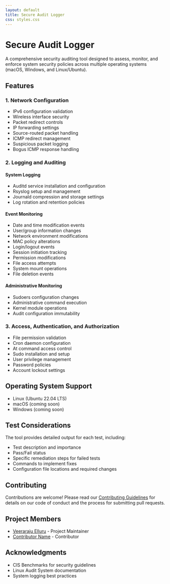 ```yaml
---
layout: default
title: Secure Audit Logger
css: styles.css
---
```


# Secure Audit Logger

A comprehensive security auditing tool designed to assess, monitor, and enforce system security policies across multiple operating systems (macOS, Windows, and Linux/Ubuntu).

## Features

### 1. Network Configuration

- IPv6 configuration validation
- Wireless interface security
- Packet redirect controls
- IP forwarding settings
- Source-routed packet handling
- ICMP redirect management
- Suspicious packet logging
- Bogus ICMP response handling

### 2. Logging and Auditing

#### System Logging

- Auditd service installation and configuration
- Rsyslog setup and management
- Journald compression and storage settings
- Log rotation and retention policies

#### Event Monitoring

- Date and time modification events
- User/group information changes
- Network environment modifications
- MAC policy alterations
- Login/logout events
- Session initiation tracking
- Permission modifications
- File access attempts
- System mount operations
- File deletion events

#### Administrative Monitoring

- Sudoers configuration changes
- Administrative command execution
- Kernel module operations
- Audit configuration immutability

### 3. Access, Authentication, and Authorization

- File permission validation
- Cron daemon configuration
- At command access control
- Sudo installation and setup
- User privilege management
- Password policies
- Account lockout settings

## Operating System Support

- Linux (Ubuntu 22.04 LTS)
- macOS (coming soon)
- Windows (coming soon)

## Test Considerations

The tool provides detailed output for each test, including:

- Test description and importance
- Pass/Fail status
- Specific remediation steps for failed tests
- Commands to implement fixes
- Configuration file locations and required changes

## Contributing

Contributions are welcome! Please read our [Contributing Guidelines](CONTRIBUTING.md) for details on our code of conduct and the process for submitting pull requests.

## Project Members

- [Veeraraju Elluru](https://github.com/Veeraraju-E) - Project Maintainer
- [Contributor Name](https://github.com/contributorusername) - Contributor

## Acknowledgments

- CIS Benchmarks for security guidelines
- Linux Audit System documentation
- System logging best practices
